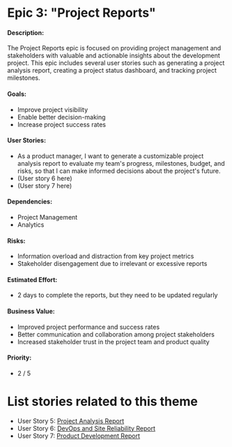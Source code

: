 # Epic 3: "Project Reports"

#### Description: 
The Project Reports epic is focused on providing project management and stakeholders 
with valuable and actionable insights about the development project. This epic includes
several user stories such as generating a project analysis report, creating a project 
status dashboard, and tracking project milestones.

#### Goals: 
- Improve project visibility
- Enable better decision-making
- Increase project success rates

#### User Stories: 
- As a product manager, I want to generate a customizable project analysis report to evaluate my team's progress, milestones, budget, and risks, so that I can make informed decisions about the project's future.
- (User story 6 here)
- (User story 7 here)

#### Dependencies: 
- Project Management
- Analytics

#### Risks: 
- Information overload and distraction from key project metrics
- Stakeholder disengagement due to irrelevant or excessive reports

#### Estimated Effort: 
- 2 days to complete the reports, but they need to be updated regularly

#### Business Value: 
- Improved project performance and success rates
- Better communication and collaboration among project stakeholders
- Increased stakeholder trust in the project team and product quality

#### Priority: 
- 2 / 5

# List stories related to this theme
- User Story 5: [Project Analysis Report](../stories/story_5_project_analysis_report.md)
- User Story 6: [DevOps and Site Reliability Report](../stories/)
- User Story 7: [Product Development Report](../stories/story_7_.md)
